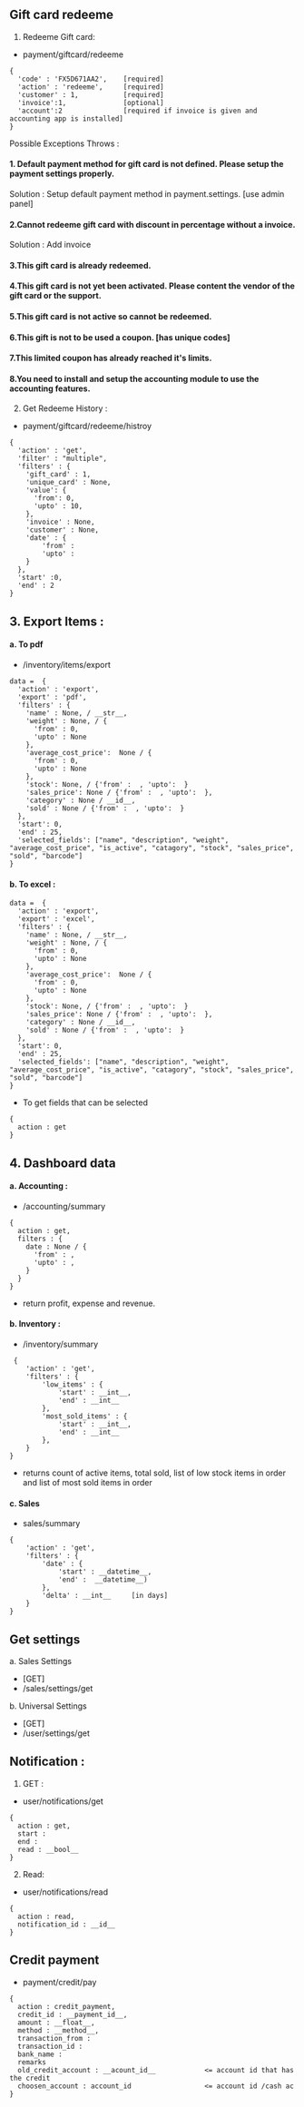 ## Gift card redeeme 
1. Redeeme Gift card: 
- payment/giftcard/redeeme
```
{
  'code' : 'FX5D671AA2',    [required]
  'action' : 'redeeme',     [required]
  'customer' : 1,           [required]
  'invoice':1,              [optional]
  'account':2               [required if invoice is given and accounting app is installed]
}
```

Possible Exceptions Throws : 
#### 1. Default payment method for gift card is not defined. Please setup the payment settings properly.
Solution : Setup default payment method in payment.settings. [use admin panel]

#### 2.Cannot redeeme gift card with discount in percentage without a invoice.
Solution : Add invoice

#### 3.This gift card is already redeemed.

#### 4.This gift card is not yet been activated. Please content the vendor of the gift card or the support.

#### 5.This gift card is not active so cannot be redeemed.

#### 6.This gift is not to be used a coupon. [has unique codes]

#### 7.This limited coupon has already reached it's limits.

#### 8.You need to install and setup the accounting module to use the accounting features.


2.  Get Redeeme History : 
- payment/giftcard/redeeme/histroy
```
{
  'action' : 'get',
  'filter' : "multiple",
  'filters' : {
    'gift_card' : 1,
    'unique_card' : None,
    'value': {
      'from': 0,
      'upto' : 10,
    },
    'invoice' : None,
    'customer' : None,
    'date' : {
        'from' : 
        'upto' :
    }
  },
  'start' :0,
  'end' : 2
}
```

## 3. Export Items : 
#### a. To pdf
- /inventory/items/export
```
data =  {
  'action' : 'export',
  'export' : 'pdf',
  'filters' : {
    'name' : None, / __str__,
    'weight' : None, / {
      'from' : 0,
      'upto' : None
    },
    'average_cost_price':  None / {
      'from' : 0,
      'upto' : None
    },
    'stock': None, / {'from' :  , 'upto':  }
    'sales_price': None / {'from' :  , 'upto':  },
    'category' : None / __id__,
    'sold' : None / {'from' :  , 'upto':  }
  },
  'start': 0,
  'end' : 25,
  'selected_fields': ["name", "description", "weight", "average_cost_price", "is_active", "catagory", "stock", "sales_price", "sold", "barcode"]
}
```
#### b. To excel : 
```
data =  {
  'action' : 'export',
  'export' : 'excel',
  'filters' : {
    'name' : None, / __str__,
    'weight' : None, / {
      'from' : 0,
      'upto' : None
    },
    'average_cost_price':  None / {
      'from' : 0,
      'upto' : None
    },
    'stock': None, / {'from' :  , 'upto':  }
    'sales_price': None / {'from' :  , 'upto':  },
    'category' : None / __id__,
    'sold' : None / {'from' :  , 'upto':  }
  },
  'start': 0,
  'end' : 25,
  'selected_fields': ["name", "description", "weight", "average_cost_price", "is_active", "catagory", "stock", "sales_price", "sold", "barcode"]
}
```

- To get fields that can be selected 
```
{
  action : get
}
```


## 4. Dashboard data

#### a. Accounting : 
- /accounting/summary
```
{
  action : get,
  filters : {
    date : None / {
      'from' : ,
      'upto' : ,
    }
  }
}
```
- return profit, expense and revenue.

#### b. Inventory :
- /inventory/summary
```
 {
    'action' : 'get',
    'filters' : {
        'low_items' : {
            'start' : __int__,
            'end' : __int__
        },
        'most_sold_items' : {
            'start' : __int__,
            'end' : __int__
        },
    }
}
```
- returns count of active items, total sold, list of low stock items in order and list of most sold items in order

#### c. Sales
- sales/summary
```
{
    'action' : 'get',
    'filters' : {
        'date' : {
            'start' : __datetime__,
            'end' :  __datetime__)
        },
        'delta' : __int__     [in days]
    }
}
```


## Get settings
a. Sales Settings
- [GET]
- /sales/settings/get

b. Universal Settings
- [GET]
- /user/settings/get

## Notification : 

1. GET : 
- user/notifications/get
```
{
  action : get,
  start : 
  end : 
  read : __bool__
}
```

2. Read:
- user/notifications/read
```
{
  action : read,
  notification_id : __id__
}
```


## Credit payment 
- payment/credit/pay
```
{
  action : credit_payment,
  credit_id : __payment_id__,
  amount : __float__,
  method : __method__,
  transaction_from : 
  transaction_id : 
  bank_name : 
  remarks
  old_credit_account : __acount_id__            <= account id that has the credit
  choosen_account : account_id                  <= account id /cash ac
}
```